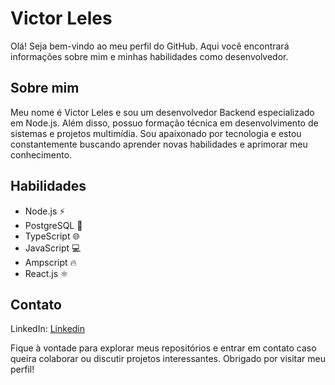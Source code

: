 <h1>Victor Leles</h1>

<p>Olá! Seja bem-vindo ao meu perfil do GitHub. Aqui você encontrará informações sobre mim e minhas habilidades como desenvolvedor.</p>

<h2>Sobre mim</h2>

<p>Meu nome é Victor Leles e sou um desenvolvedor Backend especializado em Node.js. Além disso, possuo formação técnica em desenvolvimento de sistemas e projetos multimídia. Sou apaixonado por tecnologia e estou constantemente buscando aprender novas habilidades e aprimorar meu conhecimento.</p>

<h2>Habilidades</h2>

<ul>
  <li>Node.js ⚡️</li>
  <li>PostgreSQL 🐘</li>
  <li>TypeScript 🌐</li>
  <li>JavaScript 💻</li>
  <li>Ampscript 🔥</li>
  <li>React.js ⚛️</li>
</ul>

<h2>Contato</h2>

<p>
  LinkedIn: <a href="https://www.linkedin.com/in/seu_perfil">Linkedin</a>
</p>

<p>
  Fique à vontade para explorar meus repositórios e entrar em contato caso queira colaborar ou discutir projetos interessantes. Obrigado por visitar meu perfil!
</p>
